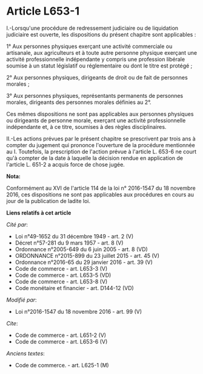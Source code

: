 # Article L653-1

I.-Lorsqu'une procédure de redressement judiciaire ou de liquidation judiciaire est ouverte, les dispositions du présent
chapitre sont applicables : 

1° Aux personnes physiques exerçant une activité commerciale ou artisanale, aux agriculteurs et à toute autre personne
physique exerçant une activité professionnelle indépendante y compris une profession libérale soumise à un statut législatif
ou réglementaire ou dont le titre est protégé ; 

2° Aux personnes physiques, dirigeants de droit ou de fait de personnes morales ; 

3° Aux personnes physiques, représentants permanents de personnes morales, dirigeants des personnes morales définies au 2°. 

Ces mêmes dispositions ne sont pas applicables aux personnes physiques ou dirigeants de personne morale, exerçant une
activité professionnelle indépendante et, à ce titre, soumises à des règles disciplinaires. 

II.-Les actions prévues par le présent chapitre se prescrivent par trois ans à compter du jugement qui prononce l'ouverture
de la procédure mentionnée au I. Toutefois, la prescription de l'action prévue à l'article L. 653-6 ne court qu'à compter de
la date à laquelle la décision rendue en application de l'article L. 651-2 a acquis force de chose jugée.

**Nota:**

Conformément au XVI de l'article 114 de la loi n° 2016-1547 du 18 novembre 2016, ces dispositions ne sont pas applicables aux
procédures en cours au jour de la publication de ladite loi.

**Liens relatifs à cet article**

_Cité par_:

  - Loi n°49-1652 du 31 décembre 1949 - art. 2 (V)
  - Décret n°57-281 du 9 mars 1957 - art. 8 (V)
  - Ordonnance n°2005-649 du 6 juin 2005 - art. 8 (VD)
  - ORDONNANCE n°2015-899 du 23 juillet 2015 - art. 45 (V)
  - Ordonnance n°2016-65 du 29 janvier 2016 - art. 39 (V)
  - Code de commerce - art. L653-3 (V)
  - Code de commerce - art. L653-5 (VD)
  - Code de commerce - art. L653-8 (V)
  - Code monétaire et financier - art. D144-12 (VD)

_Modifié par_:

  - Loi n°2016-1547 du 18 novembre 2016 - art. 99 (V)

_Cite_:

  - Code de commerce - art. L651-2 (V)
  - Code de commerce - art. L653-6 (V)

_Anciens textes_:

  - Code de commerce. - art. L625-1 (M)
